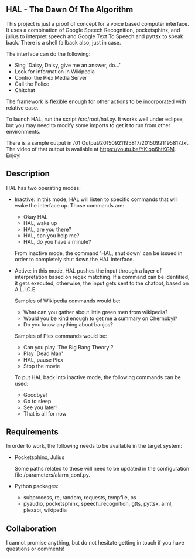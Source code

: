 ## HAL - The Dawn Of The Algorithm

This project is just a proof of concept for a voice based computer interface. It uses a combination of Google Speech Recognition, pocketsphinx, and julius to interpret speech and Google Text To Speech and pyttsx to speak back. There is a shell fallback also, just in case.

The interface can do the following:

- Sing 'Daisy, Daisy, give me an answer, do...'
- Look for information in Wikipedia
- Control the Plex Media Server
- Call the Police
- Chitchat

The framework is flexible enough for other actions to be incorporated with relative ease.

To launch HAL, run the script /src/root/hal.py. It works well under eclipse, but you may need to modify some imports to get it to run from other environments.

There is a sample output in /01 Output/20150921195817/20150921195817.txt. The video of that output is available at https://youtu.be/YKlop6htKGM. Enjoy!

## Description

HAL has two operating modes:

- Inactive: in this mode, HAL will listen to specific commands that will wake the interface up. Those commands are:

	- Okay HAL
	- HAL, wake up
	- HAL, are you there?
	- HAL, can you help me?
	- HAL, do you have a minute?
	
	From inactive mode, the command 'HAL, shut down' can be issued in order to completely shut down the HAL interface.

- Active: in this mode, HAL pushes the input through a layer of interpretation based on regex matching. If a command can be identified, it gets executed; otherwise, the input gets sent to the chatbot, based on A.L.I.C.E.

	Samples of Wikipedia commands would be:
	- What can you gather about little green men from wikipedia?
	- Would you be kind enough to get me a summary on Chernobyl?
	- Do you know anything about banjos?

	Samples of Plex commands would be:
	- Can you play 'The Big Bang Theory'?
	- Play 'Dead Man'
	- HAL, pause Plex
	- Stop the movie
	
	To put HAL back into inactive mode, the following commands can be used:

	- Goodbye!
	- Go to sleep
	- See you later!
	- That is all for now

## Requirements

In order to work, the following needs to be available in the target system:

- Pocketsphinx, Julius

	Some paths related to these will need to be updated in the configuration file /parameters/alarm_conf.py.

- Python packages:

	- subprocess, re, random, requests, tempfile, os
	- pyaudio, pocketsphinx, speech_recognition, gtts, pyttsx, aiml, plexapi, wikipedia
	
## Collaboration

I cannot promise anything, but do not hesitate getting in touch if you have questions or comments!